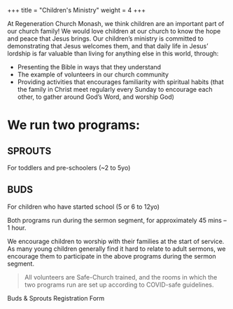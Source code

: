 +++
title = "Children's Ministry"
weight = 4
+++

At Regeneration Church Monash, we think children are an important part of our
church family! We would love children at our church to know the hope and peace
that Jesus brings. Our children’s ministry is committed to demonstrating that
Jesus welcomes them, and that daily life in Jesus’ lordship is far valuable than
living for anything else in this world, through:

- Presenting the Bible in ways that they understand
- The example of volunteers in our church community
- Providing activities that encourages familiarity with spiritual habits (that
  the family in Christ meet regularly every Sunday to encourage each other, to
  gather around God’s Word, and worship God)

# We run two programs:

## SPROUTS

For toddlers and pre-schoolers (~2 to 5yo)

## BUDS

For children who have started school (5 or 6 to 12yo)

Both programs run during the sermon segment, for approximately 45 mins – 1 hour.

We encourage children to worship with their families at the start of service. As
many young children generally find it hard to relate to adult sermons, we
encourage them to participate in the above programs during the sermon segment.

> All volunteers are Safe-Church trained, and the rooms in which the two
> programs run are set up according to COVID-safe guidelines.

Buds & Sprouts Registration Form
